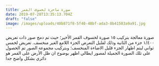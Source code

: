 ```yaml
---
title: صورة ساحرة لخسوف القمر
date: 2019-07-28T13:35:13.704Z
draft: "false"
image: /images/uploads/48b871f8-5f40-40bf-ada3-8b41583a9a91.jpg
---
```

صورة معالجة بتركيب ١٥ صورة لخسوف القمر الأخير؛ حيث تم دمج صور ذات تعريض ١/٤٠٠ جزء من الثانية وذلك لقليل التعرض الجزء اللامع الغير منخسف. تعريض لخمس ثواني ليتم اظهار الجزء قليل الاضاءة المنخسف؛ وبتركيب مجموعة الصور تم الحصول على تلك الصورة الجميلة لمصور ايطالي  اظهر بوضوح ان ظل الأرض على القمر هو دائري بشكل واضح جدا